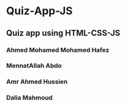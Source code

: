 # Quiz-App-JS
## Quiz app using HTML-CSS-JS

### Ahmed Mohamed Mohamed Hafez
### MennatAllah Abdo
### Amr Ahmed Hussien
### Dalia Mahmoud

